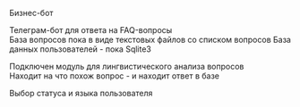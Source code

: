Бизнес-бот  

Телеграм-бот для ответа на FAQ-вопросы  
База вопросов пока в виде текстовых файлов со списком вопросов
База данных пользователей - пока Sqlite3

Подключен модуль для лингвистического анализа вопросов  
Находит на что похож вопрос - и находит ответ в базе   

Выбор статуса и языка пользователя  
